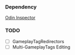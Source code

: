 ### Dependency

[Odin Inspector](https://odininspector.com/)

### TODO

- [ ] GameplayTagRedirectors
- [ ] Multi-GameplayTags Editing
